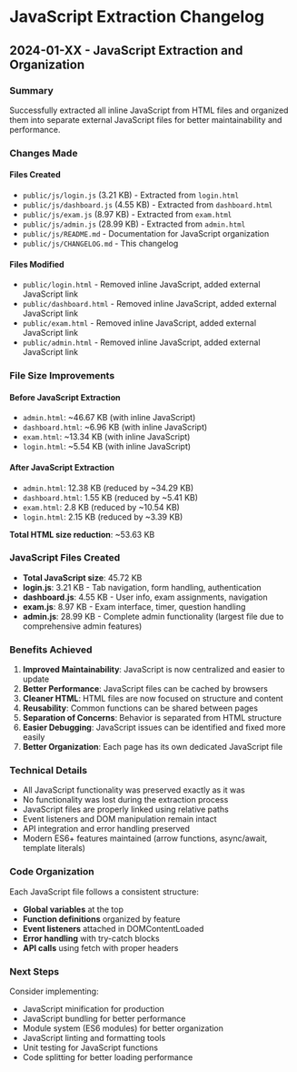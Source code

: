 # JavaScript Extraction Changelog

## 2024-01-XX - JavaScript Extraction and Organization

### Summary
Successfully extracted all inline JavaScript from HTML files and organized them into separate external JavaScript files for better maintainability and performance.

### Changes Made

#### Files Created
- `public/js/login.js` (3.21 KB) - Extracted from `login.html`
- `public/js/dashboard.js` (4.55 KB) - Extracted from `dashboard.html`
- `public/js/exam.js` (8.97 KB) - Extracted from `exam.html`
- `public/js/admin.js` (28.99 KB) - Extracted from `admin.html`
- `public/js/README.md` - Documentation for JavaScript organization
- `public/js/CHANGELOG.md` - This changelog

#### Files Modified
- `public/login.html` - Removed inline JavaScript, added external JavaScript link
- `public/dashboard.html` - Removed inline JavaScript, added external JavaScript link
- `public/exam.html` - Removed inline JavaScript, added external JavaScript link
- `public/admin.html` - Removed inline JavaScript, added external JavaScript link

### File Size Improvements

#### Before JavaScript Extraction
- `admin.html`: ~46.67 KB (with inline JavaScript)
- `dashboard.html`: ~6.96 KB (with inline JavaScript)
- `exam.html`: ~13.34 KB (with inline JavaScript)
- `login.html`: ~5.54 KB (with inline JavaScript)

#### After JavaScript Extraction
- `admin.html`: 12.38 KB (reduced by ~34.29 KB)
- `dashboard.html`: 1.55 KB (reduced by ~5.41 KB)
- `exam.html`: 2.8 KB (reduced by ~10.54 KB)
- `login.html`: 2.15 KB (reduced by ~3.39 KB)

**Total HTML size reduction**: ~53.63 KB

### JavaScript Files Created
- **Total JavaScript size**: 45.72 KB
- **login.js**: 3.21 KB - Tab navigation, form handling, authentication
- **dashboard.js**: 4.55 KB - User info, exam assignments, navigation
- **exam.js**: 8.97 KB - Exam interface, timer, question handling
- **admin.js**: 28.99 KB - Complete admin functionality (largest file due to comprehensive admin features)

### Benefits Achieved

1. **Improved Maintainability**: JavaScript is now centralized and easier to update
2. **Better Performance**: JavaScript files can be cached by browsers
3. **Cleaner HTML**: HTML files are now focused on structure and content
4. **Reusability**: Common functions can be shared between pages
5. **Separation of Concerns**: Behavior is separated from HTML structure
6. **Easier Debugging**: JavaScript issues can be identified and fixed more easily
7. **Better Organization**: Each page has its own dedicated JavaScript file

### Technical Details

- All JavaScript functionality was preserved exactly as it was
- No functionality was lost during the extraction process
- JavaScript files are properly linked using relative paths
- Event listeners and DOM manipulation remain intact
- API integration and error handling preserved
- Modern ES6+ features maintained (arrow functions, async/await, template literals)

### Code Organization

Each JavaScript file follows a consistent structure:
- **Global variables** at the top
- **Function definitions** organized by feature
- **Event listeners** attached in DOMContentLoaded
- **Error handling** with try-catch blocks
- **API calls** using fetch with proper headers

### Next Steps

Consider implementing:
- JavaScript minification for production
- JavaScript bundling for better performance
- Module system (ES6 modules) for better organization
- JavaScript linting and formatting tools
- Unit testing for JavaScript functions
- Code splitting for better loading performance 